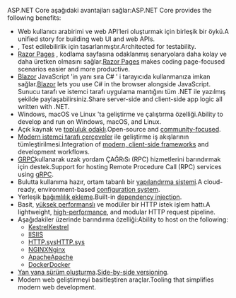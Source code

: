 <span data-ttu-id="3664c-101">ASP.NET Core aşağıdaki avantajları sağlar:</span><span class="sxs-lookup"><span data-stu-id="3664c-101">ASP.NET Core provides the following benefits:</span></span>

* <span data-ttu-id="3664c-102">Web kullanıcı arabirimi ve web API’leri oluşturmak için birleşik bir öykü.</span><span class="sxs-lookup"><span data-stu-id="3664c-102">A unified story for building web UI and web APIs.</span></span>
* <span data-ttu-id="3664c-103">, Test edilebilirlik için tasarlanmıştır.</span><span class="sxs-lookup"><span data-stu-id="3664c-103">Architected for testability.</span></span>
* <span data-ttu-id="3664c-104">[Razor Pages](xref:razor-pages/index) , kodlama sayfasına odaklanmış senaryolara daha kolay ve daha üretken olmasını sağlar.</span><span class="sxs-lookup"><span data-stu-id="3664c-104">[Razor Pages](xref:razor-pages/index) makes coding page-focused scenarios easier and more productive.</span></span>
* <span data-ttu-id="3664c-105">[Blazor](xref:blazor/index) JavaScript 'in yanı sıra C# ' i tarayıcıda kullanmanıza imkan sağlar.</span><span class="sxs-lookup"><span data-stu-id="3664c-105">[Blazor](xref:blazor/index) lets you use C# in the browser alongside JavaScript.</span></span> <span data-ttu-id="3664c-106">Sunucu tarafı ve istemci tarafı uygulama mantığını tüm .NET ile yazılmış şekilde paylaşabilirsiniz.</span><span class="sxs-lookup"><span data-stu-id="3664c-106">Share server-side and client-side app logic all written with .NET.</span></span>
* <span data-ttu-id="3664c-107">Windows, macOS ve Linux 'ta geliştirme ve çalıştırma özelliği.</span><span class="sxs-lookup"><span data-stu-id="3664c-107">Ability to develop and run on Windows, macOS, and Linux.</span></span>
* <span data-ttu-id="3664c-108">Açık kaynak ve [topluluk odaklı](https://live.asp.net/).</span><span class="sxs-lookup"><span data-stu-id="3664c-108">Open-source and [community-focused](https://live.asp.net/).</span></span>
* <span data-ttu-id="3664c-109">[Modern istemci tarafı çerçeveler](xref:blazor/index) ile geliştirme iş akışlarının tümleştirilmesi.</span><span class="sxs-lookup"><span data-stu-id="3664c-109">Integration of [modern, client-side frameworks](xref:blazor/index) and development workflows.</span></span>
* <span data-ttu-id="3664c-110">[GRPC](xref:grpc/index)kullanarak uzak yordam ÇAĞRıSı (RPC) hizmetlerini barındırmak için destek.</span><span class="sxs-lookup"><span data-stu-id="3664c-110">Support for hosting Remote Procedure Call (RPC) services using [gRPC](xref:grpc/index).</span></span>
* <span data-ttu-id="3664c-111">Bulutta kullanıma hazır, ortam tabanlı bir [yapılandırma sistemi](xref:fundamentals/configuration/index).</span><span class="sxs-lookup"><span data-stu-id="3664c-111">A cloud-ready, environment-based [configuration system](xref:fundamentals/configuration/index).</span></span>
* <span data-ttu-id="3664c-112">Yerleşik [bağımlılık ekleme](xref:fundamentals/dependency-injection).</span><span class="sxs-lookup"><span data-stu-id="3664c-112">Built-in [dependency injection](xref:fundamentals/dependency-injection).</span></span>
* <span data-ttu-id="3664c-113">Basit, [yüksek performanslı](https://github.com/aspnet/benchmarks) ve modüler bir HTTP istek işlem hattı.</span><span class="sxs-lookup"><span data-stu-id="3664c-113">A lightweight, [high-performance](https://github.com/aspnet/benchmarks), and modular HTTP request pipeline.</span></span>
* <span data-ttu-id="3664c-114">Aşağıdakiler üzerinde barındırma özelliği:</span><span class="sxs-lookup"><span data-stu-id="3664c-114">Ability to host on the following:</span></span>
  * [<span data-ttu-id="3664c-115">Kestrel</span><span class="sxs-lookup"><span data-stu-id="3664c-115">Kestrel</span></span>](xref:fundamentals/servers/kestrel)
  * [<span data-ttu-id="3664c-116">IIS</span><span class="sxs-lookup"><span data-stu-id="3664c-116">IIS</span></span>](xref:host-and-deploy/iis/index)
  * [<span data-ttu-id="3664c-117">HTTP.sys</span><span class="sxs-lookup"><span data-stu-id="3664c-117">HTTP.sys</span></span>](xref:fundamentals/servers/httpsys)
  * [<span data-ttu-id="3664c-118">NGINX</span><span class="sxs-lookup"><span data-stu-id="3664c-118">Nginx</span></span>](xref:host-and-deploy/linux-nginx)
  * [<span data-ttu-id="3664c-119">Apache</span><span class="sxs-lookup"><span data-stu-id="3664c-119">Apache</span></span>](xref:host-and-deploy/linux-apache)
  * [<span data-ttu-id="3664c-120">Docker</span><span class="sxs-lookup"><span data-stu-id="3664c-120">Docker</span></span>](xref:host-and-deploy/docker/index)
* <span data-ttu-id="3664c-121">[Yan yana sürüm oluşturma](/dotnet/standard/choosing-core-framework-server#side-by-side-net-versions-per-application-level).</span><span class="sxs-lookup"><span data-stu-id="3664c-121">[Side-by-side versioning](/dotnet/standard/choosing-core-framework-server#side-by-side-net-versions-per-application-level).</span></span>
* <span data-ttu-id="3664c-122">Modern web geliştirmeyi basitleştiren araçlar.</span><span class="sxs-lookup"><span data-stu-id="3664c-122">Tooling that simplifies modern web development.</span></span>
